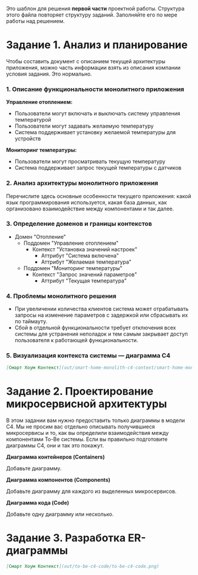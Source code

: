 Это шаблон для решения **первой части** проектной работы. Структура этого файла повторяет структуру заданий. Заполняйте его по мере работы над решением.

# Задание 1. Анализ и планирование

Чтобы составить документ с описанием текущей архитектуры приложения, можно часть информации взять из описания компании условия задания. Это нормально.

### 1. Описание функциональности монолитного приложения

**Управление отоплением:**

- Пользователи могут включать и выключать систему управления температурой
- Пользователи могут задавать желаемую температуру
- Система поддерживает установку желаемой температуры для устройств

**Мониторинг температуры:**

- Пользователи могут просматривать текущую температуру
- Система поддерживает запрос текущей температуры с датчиков

### 2. Анализ архитектуры монолитного приложения

Перечислите здесь основные особенности текущего приложения: какой язык программирования используется, какая база данных, как организовано взаимодействие между компонентами и так далее.

### 3. Определение доменов и границы контекстов

- Домен "Отопление"
  - Поддомен "Управление отоплением"
    - Контекст "Установка значений настроек"
      - Аттрибут "Система включена"
      - Аттрибут "Желаемая температура"
  - Поддомен "Мониторинг температуры"
    - Контекст "Запрос значений параметров"
      - Аттрибут "Текущая температура"

### **4. Проблемы монолитного решения**

- При увеличении количества клиентов система может отрабатывать запросы на изменение параметров с задержкой или сбрасывать их по таймауту.
- Сбой в отдельной функциональности требует отключения всех системы для устранения неполадок и тем самым закрывает доступ пользователя к работающей функциональности.

### 5. Визуализация контекста системы — диаграмма С4

```markdown
[Смарт Хоум Контекст](out/smart-home-monolith-c4-context/smart-home-monolith-c4-context.png)
```

# Задание 2. Проектирование микросервисной архитектуры

В этом задании вам нужно предоставить только диаграммы в модели C4. Мы не просим вас отдельно описывать получившиеся микросервисы и то, как вы определили взаимодействия между компонентами To-Be системы. Если вы правильно подготовите диаграммы C4, они и так это покажут.

**Диаграмма контейнеров (Containers)**

Добавьте диаграмму.

**Диаграмма компонентов (Components)**

Добавьте диаграмму для каждого из выделенных микросервисов.

**Диаграмма кода (Code)**

Добавьте одну диаграмму или несколько.

# Задание 3. Разработка ER-диаграммы

```markdown
[Смарт Хоум Контекст](out/to-be-c4-code/to-be-c4-code.png)
```
